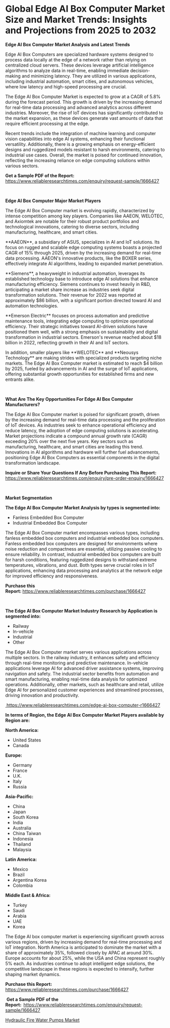 <p><h1>Global Edge AI Box Computer Market Size and Market Trends: Insights and Projections from 2025 to 2032</h1></p><p><strong>Edge AI Box Computer Market Analysis and Latest Trends</strong></p>
<p><p>Edge AI Box Computers are specialized hardware systems designed to process data locally at the edge of a network rather than relying on centralized cloud servers. These devices leverage artificial intelligence algorithms to analyze data in real-time, enabling immediate decision-making and minimizing latency. They are utilized in various applications, including industrial automation, smart cities, and autonomous vehicles, where low latency and high-speed processing are crucial.</p><p>The Edge AI Box Computer Market is expected to grow at a CAGR of 5.8% during the forecast period. This growth is driven by the increasing demand for real-time data processing and advanced analytics across different industries. Moreover, the rise of IoT devices has significantly contributed to the market expansion, as these devices generate vast amounts of data that require efficient processing at the edge.</p><p>Recent trends include the integration of machine learning and computer vision capabilities into edge AI systems, enhancing their functional versatility. Additionally, there is a growing emphasis on energy-efficient designs and ruggedized models resistant to harsh environments, catering to industrial use cases. Overall, the market is poised for continued innovation, reflecting the increasing reliance on edge computing solutions within various sectors.</p></p>
<p><strong>Get a Sample PDF of the Report:&nbsp;</strong> <a href="https://www.reliableresearchtimes.com/enquiry/request-sample/1666427?utm_campaign=3283&utm_medium=2&utm_source=Github&utm_content=ia&utm_term=11042025&utm_id=edge-ai-box-computer">https://www.reliableresearchtimes.com/enquiry/request-sample/1666427</a></p>
<p>&nbsp;</p>
<p><strong>Edge AI Box Computer Major Market Players</strong></p>
<p><p>The Edge AI Box Computer market is evolving rapidly, characterized by intense competition among key players. Companies like AAEON, WELOTEC, and Axiomtek are notable for their robust product portfolios and technological innovations, catering to diverse sectors, including manufacturing, healthcare, and smart cities.</p><p>**AAEON**, a subsidiary of ASUS, specializes in AI and IoT solutions. Its focus on rugged and scalable edge computing systems boasts a projected CAGR of 15% through 2025, driven by the increasing demand for real-time data processing. AAEON's innovative products, like the BOXER series, effectively integrate AI algorithms, leading to expanded market penetration.</p><p>**Siemens**, a heavyweight in industrial automation, leverages its established technology base to introduce edge AI solutions that enhance manufacturing efficiency. Siemens continues to invest heavily in R&D, anticipating a market share increase as industries seek digital transformation solutions. Their revenue for 2022 was reported at approximately $86 billion, with a significant portion directed toward AI and automation technologies.</p><p>**Emerson Electric** focuses on process automation and predictive maintenance tools, integrating edge computing to optimize operational efficiency. Their strategic initiatives toward AI-driven solutions have positioned them well, with a strong emphasis on sustainability and digital transformation in industrial sectors. Emerson's revenue reached about $18 billion in 2022, reflecting growth in their AI and IoT sectors.</p><p>In addition, smaller players like **WELOTEC** and **Neousys Technology** are making strides with specialized products targeting niche markets. The Edge AI Box Computer market is estimated to reach $4 billion by 2025, fueled by advancements in AI and the surge of IoT applications, offering substantial growth opportunities for established firms and new entrants alike.</p></p>
<p>&nbsp;</p>
<p><strong>What Are The Key Opportunities For Edge AI Box Computer Manufacturers?</strong></p>
<p><p>The Edge AI Box Computer market is poised for significant growth, driven by the increasing demand for real-time data processing and the proliferation of IoT devices. As industries seek to enhance operational efficiency and reduce latency, the adoption of edge computing solutions is accelerating. Market projections indicate a compound annual growth rate (CAGR) exceeding 20% over the next five years. Key sectors such as manufacturing, healthcare, and smart cities are leading this trend. Innovations in AI algorithms and hardware will further fuel advancements, positioning Edge AI Box Computers as essential components in the digital transformation landscape.</p></p>
<p><strong>Inquire or Share Your Questions If Any Before Purchasing This Report:</strong> <a href="https://www.reliableresearchtimes.com/enquiry/pre-order-enquiry/1666427?utm_campaign=3283&utm_medium=2&utm_source=Github&utm_content=ia&utm_term=11042025&utm_id=edge-ai-box-computer">https://www.reliableresearchtimes.com/enquiry/pre-order-enquiry/1666427</a></p>
<p>&nbsp;</p>
<p><strong>Market Segmentation</strong></p>
<p><strong>The Edge AI Box Computer Market Analysis by types is segmented into:</strong></p>
<p><ul><li>Fanless Embedded Box Computer</li><li>Industrial Embedded Box Computer</li></ul></p>
<p><p>The Edge AI Box Computer market encompasses various types, including fanless embedded box computers and industrial embedded box computers. Fanless embedded box computers are designed for environments where noise reduction and compactness are essential, utilizing passive cooling to ensure reliability. In contrast, industrial embedded box computers are built for harsh conditions, featuring ruggedized designs to withstand extreme temperatures, vibrations, and dust. Both types serve crucial roles in IoT applications, enhancing data processing and analytics at the network edge for improved efficiency and responsiveness.</p></p>
<p><strong>Purchase this Report:&nbsp;</strong><a href="https://www.reliableresearchtimes.com/purchase/1666427?utm_campaign=3283&utm_medium=2&utm_source=Github&utm_content=ia&utm_term=11042025&utm_id=edge-ai-box-computer">https://www.reliableresearchtimes.com/purchase/1666427</a></p>
<p>&nbsp;</p>
<p><strong>The Edge AI Box Computer Market Industry Research by Application is segmented into:</strong></p>
<p><ul><li>Railway</li><li>In-vehicle</li><li>Industrial</li><li>Other</li></ul></p>
<p><p>The Edge AI Box Computer market serves various applications across multiple sectors. In the railway industry, it enhances safety and efficiency through real-time monitoring and predictive maintenance. In-vehicle applications leverage AI for advanced driver assistance systems, improving navigation and safety. The industrial sector benefits from automation and smart manufacturing, enabling real-time data analysis for optimized operations. Additionally, other markets, such as healthcare and retail, utilize Edge AI for personalized customer experiences and streamlined processes, driving innovation and productivity.</p></p>
<p><a href="https://www.reliableresearchtimes.com/edge-ai-box-computer-r1666427?utm_campaign=3283&utm_medium=2&utm_source=Github&utm_content=ia&utm_term=11042025&utm_id=edge-ai-box-computer">&nbsp;https://www.reliableresearchtimes.com/edge-ai-box-computer-r1666427</a></p>
<p><strong>In terms of Region, the Edge AI Box Computer Market Players available by Region are:</strong></p>
<p>
    <p> <strong> North America: </strong>
        <ul>
            <li>United States</li>
            <li>Canada</li>
        </ul>
        </p> 
    <p> <strong> Europe: </strong>
        <ul>
            <li>Germany</li>
            <li>France</li>
            <li>U.K.</li>
            <li>Italy</li>
            <li>Russia</li>
        </ul>
        </p> 
    <p> <strong> Asia-Pacific: </strong>
        <ul>
            <li>China</li>
            <li>Japan</li>
            <li>South Korea</li>
            <li>India</li>
            <li>Australia</li>
            <li>China Taiwan</li>
            <li>Indonesia</li>
            <li>Thailand</li>
            <li>Malaysia</li>
        </ul>
        </p> 
    <p> <strong> Latin America: </strong>
        <ul>
            <li>Mexico</li>
            <li>Brazil</li>
            <li>Argentina Korea</li>
            <li>Colombia</li>
        </ul>
        </p> 
    <p> <strong> Middle East & Africa: </strong>
        <ul>
            <li>Turkey</li>
            <li>Saudi</li>
            <li>Arabia</li>
            <li>UAE</li>
            <li>Korea</li>
        </ul>
    </p>
    </p>
<p><p>The Edge AI box computer market is experiencing significant growth across various regions, driven by increasing demand for real-time processing and IoT integration. North America is anticipated to dominate the market with a share of approximately 35%, followed closely by APAC at around 30%. Europe accounts for about 25%, while the USA and China represent roughly 5% each. As industries continue to adopt intelligent edge solutions, the competitive landscape in these regions is expected to intensify, further shaping market dynamics.</p></p>
<p><strong>Purchase this Report: </strong><a href="https://www.reliableresearchtimes.com/purchase/1666427?utm_campaign=3283&utm_medium=2&utm_source=Github&utm_content=ia&utm_term=11042025&utm_id=edge-ai-box-computer">https://www.reliableresearchtimes.com/purchase/1666427</a></p>
<p>&nbsp;<strong>Get a Sample PDF of the Report:&nbsp;&nbsp;</strong><a href="https://www.reliableresearchtimes.com/enquiry/request-sample/1666427?utm_campaign=3283&utm_medium=2&utm_source=Github&utm_content=ia&utm_term=11042025&utm_id=edge-ai-box-computer">https://www.reliableresearchtimes.com/enquiry/request-sample/1666427</a></p>
<p><strong></strong></p>
<p><p><a href="https://github.com/muhjanaidu/Market-Research-Report-List-1/blob/main/hydraulic-fire-water-pumps-market.md?utm_campaign=3283&utm_medium=2&utm_source=Github&utm_content=ia&utm_term=11042025&utm_id=edge-ai-box-computer">Hydraulic Fire Water Pumps Market</a></p></p>